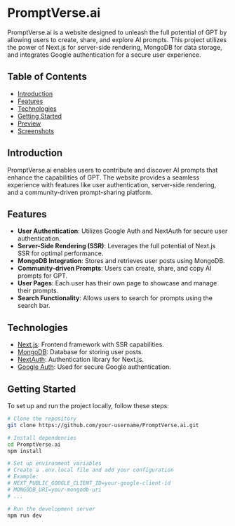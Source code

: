 # PromptVerse.ai

PromptVerse.ai is a website designed to unleash the full potential of GPT by allowing users to create, share, and explore AI prompts. This project utilizes the power of Next.js for server-side rendering, MongoDB for data storage, and integrates Google authentication for a secure user experience.

## Table of Contents

- [Introduction](#introduction)
- [Features](#features)
- [Technologies](#technologies)
- [Getting Started](#getting-started)
- [Preview](#preview)
- [Screenshots](#screenshots)

## Introduction

PromptVerse.ai enables users to contribute and discover AI prompts that enhance the capabilities of GPT. The website provides a seamless experience with features like user authentication, server-side rendering, and a community-driven prompt-sharing platform.

## Features

- **User Authentication**: Utilizes Google Auth and NextAuth for secure user authentication.
- **Server-Side Rendering (SSR)**: Leverages the full potential of Next.js SSR for optimal performance.
- **MongoDB Integration**: Stores and retrieves user posts using MongoDB.
- **Community-driven Prompts**: Users can create, share, and copy AI prompts for GPT.
- **User Pages**: Each user has their own page to showcase and manage their prompts.
- **Search Functionality**: Allows users to search for prompts using the search bar.

## Technologies

- [Next.js](https://nextjs.org/): Frontend framework with SSR capabilities.
- [MongoDB](https://www.mongodb.com/): Database for storing user posts.
- [NextAuth](https://next-auth.js.org/): Authentication library for Next.js.
- [Google Auth](https://developers.google.com/identity/): Used for secure Google authentication.

## Getting Started

To set up and run the project locally, follow these steps:

```bash
# Clone the repository
git clone https://github.com/your-username/PromptVerse.ai.git

# Install dependencies
cd PromptVerse.ai
npm install

# Set up environment variables
# Create a .env.local file and add your configuration
# Example:
# NEXT_PUBLIC_GOOGLE_CLIENT_ID=your-google-client-id
# MONGODB_URI=your-mongodb-uri
# ...

# Run the development server
npm run dev
```
